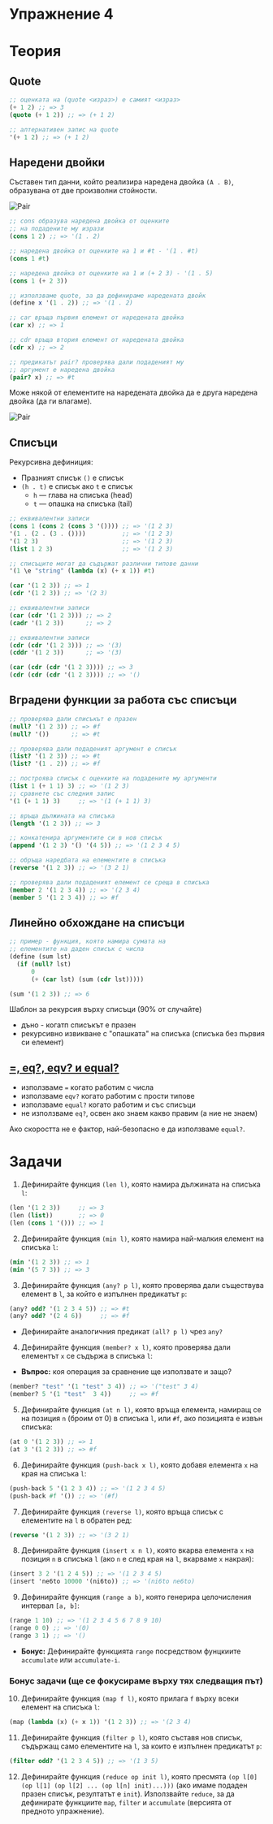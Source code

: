 # Упражнение 4

# Теория

## Quote

```scheme
;; оценката на (quote <израз>) е самият <израз>
(+ 1 2) ;; => 3
(quote (+ 1 2)) ;; => (+ 1 2)

;; алтернативен запис на quote
'(+ 1 2) ;; => (+ 1 2)
```

## Наредени двойки

Съставен тип данни, който реализира наредена двойка `(A . B)`, oбразувана от две произволни стойности.

![Pair](../assets/04-pair.png)

```scheme
;; cons образува наредена двойка от оценките
;; на подадените му изрази
(cons 1 2) ;; => '(1 . 2)

;; наредена двойка от оценките на 1 и #t - '(1 . #t)
(cons 1 #t)

;; наредена двойка от оценките на 1 и (+ 2 3) - '(1 . 5)
(cons 1 (+ 2 3))

;; използваме quote, за да дефинираме наредената двойк
(define x '(1 . 2)) ;; => '(1 . 2)

;; car връща първия елемент от наредената двойка
(car x) ;; => 1

;; cdr връща втория елемент от наредената двойка
(cdr x) ;; => 2

;; предикатът pair? проверява дали подаденият му
;; аргумент е наредена двойка
(pair? x) ;; => #t
```

Може някой от елементите на наредената двойка да е друга наредена двойка (да ги влагаме).

![Pair](../assets/04-complex-pair.png)


## Списъци

Рекурсивна дефиниция:

  - Празният списък `()` е списък
  - `(h . t)` е списък ако `t` е списък
      - `h` — глава на списъка (head)
      - `t` — опашка на списъка (tail)

```scheme
;; eквивалентни записи
(cons 1 (cons 2 (cons 3 '()))) ;; => '(1 2 3)
'(1 . (2 . (3 . ())))          ;; => '(1 2 3)
'(1 2 3)                       ;; => '(1 2 3)
(list 1 2 3)                   ;; => '(1 2 3)

;; списъците могат да съдържат различни типове данни
'(1 \e "string" (lambda (x) (+ x 1)) #t)

(car '(1 2 3)) ;; => 1
(cdr '(1 2 3)) ;; => '(2 3)

;; eквивалентни записи
(car (cdr '(1 2 3))) ;; => 2
(cadr '(1 2 3))      ;; => 2

;; eквивалентни записи
(cdr (cdr '(1 2 3))) ;; => '(3)
(cddr '(1 2 3))      ;; => '(3)

(car (cdr (cdr '(1 2 3)))) ;; => 3
(cdr (cdr (cdr '(1 2 3)))) ;; => '()
```

## Вградени функции за работа със списъци

```scheme
;; проверява дали списъкът е празен
(null? '(1 2 3)) ;; => #f
(null? '())      ;; => #t

;; проверява дали подаденият аргумент е списък
(list? '(1 2 3)) ;; => #t
(list? '(1 . 2)) ;; => #f

;; построява списък с оценките на подадените му аргументи
(list 1 (+ 1 1) 3) ;; => '(1 2 3)
;; сравнете със следния запис
'(1 (+ 1 1) 3)     ;; => '(1 (+ 1 1) 3)

;; връща дължината на списъка
(length '(1 2 3)) ;; => 3

;; конкатенира аргументите си в нов списък
(append '(1 2 3) '() '(4 5)) ;; => '(1 2 3 4 5)

;; обръща наредбата на елементите в списъка
(reverse '(1 2 3)) ;; => '(3 2 1)

;; проверява дали подаденият елемент се среща в списъка
(member 2 '(1 2 3 4)) ;; => '(2 3 4)
(member 5 '(1 2 3 4)) ;; => #f
```

## Линейно обхождане на списъци

```scheme
;; пример - функция, която намира сумата на
;; елементите на даден списък с числа
(define (sum lst)
  (if (null? lst)
      0
      (+ (car lst) (sum (cdr lst)))))

(sum '(1 2 3)) ;; => 6
```

Шаблон за рекурсия върху списъци (90% от случайте)
- дъно - когатп списъкът е празен
- рекурсивно извикване с "опашката" на списъка (списъка без първия си елемент)


## [=, eq?, eqv? и equal?](https://stackoverflow.com/questions/16299246/what-is-the-difference-between-eq-eqv-equal-and-in-scheme)

- използваме `=` когато работим с числа
- използваме `eqv?` когато работим с прости типове
- използваме `equal?` когато работим и със списъци
- не използваме `eq?`, oсвен ако знаем какво правим (а ние не знаем)

Ако скоростта не е фактор, най-безопасно е да използваме `equal?`.


# Задачи

1. Дефинирайте функция `(len l)`, която намира дължината на списъкa `l`:

```scheme
(len '(1 2 3))     ;; => 3
(len (list))       ;; => 0
(len (cons 1 '())) ;; => 1
```

2. Дефинирайте функция `(min l)`, която намира най-малкия елемент на списъкa `l`:

```scheme
(min '(1 2 3)) ;; => 1
(min '(5 7 3)) ;; => 3

```

3. Дефинирайте функция `(any? p l)`, която проверява дали съществува елемент в `l`, за който
е изпълнен предикатът `p`:

```scheme
(any? odd? '(1 2 3 4 5)) ;; => #t
(any? odd? '(2 4 6))     ;; => #f
```

  - Дефинирайте аналогичния предикат `(all? p l)` чрез `any?`

4. Дефинирайте функция `(member? x l)`, която проверява дали елементът `x` се съдържа в списъка `l`:

  - **Въпрос:** коя операция за сравнение ще използвате и защо?

```scheme
(member? "test" '(1 "test" 3 4)) ;; => '("test" 3 4)
(member? 5 '(1 "test"  3 4))     ;; => #f
```

5. Дефинирайте функция `(at n l)`, която връща елемента, намиращ се на позиция `n` (броим от 0)
в списъка `l`, или `#f`, ако позицията е извън списъка:

```scheme
(at 0 '(1 2 3)) ;; => 1
(at 3 '(1 2 3)) ;; => #f
```

6. Дефинирайте функция `(push-back x l)`, която добавя елемента `x` на края на списъка `l`:

```scheme
(push-back 5 '(1 2 3 4)) ;; => '(1 2 3 4 5)
(push-back #f '()) ;; => '(#f)
```

7. Дефинирайте функция `(reverse l)`, която връща списък с елементите на `l` в обратен ред:

```scheme
(reverse '(1 2 3)) ;; => '(3 2 1)
```

8. Дефинирайте функция `(insert x n l)`, която вкарва елемента `x` на позиция `n` в списъка `l` (ако `n` е след края на `l`, вкарваме `x` накрая):

```scheme
(insert 3 2 '(1 2 4 5)) ;; => '(1 2 3 4 5)
(insert 'ne6to 10000 '(ni6to)) ;; => '(ni6to ne6to)
```

9. Дефинирайте функция `(range a b)`, която генерира целочисления интервал `[a, b]`:

```scheme
(range 1 10) ;; => '(1 2 3 4 5 6 7 8 9 10)
(range 0 0) ;; => '(0)
(range 3 1) ;; => '()
```
  - **Бонус:** Дефинирайте функцията `range` посредством фунцкиите `accumulate` или `accumulate-i`.


### **Бонус задачи** (ще се фокусираме върху тях следващия път)

10. Дефинирайте функция `(map f l)`, която прилага `f` върху всеки елемент на списъка `l`:

```scheme
(map (lambda (x) (+ x 1)) '(1 2 3)) ;; => '(2 3 4)
```

11. Дефинирайте функция `(filter p l)`, която съставя нов списък, съдържащ само елементите на `l`, за които е изпълнен предикатът `p`:

```scheme
(filter odd? '(1 2 3 4 5)) ;; => '(1 3 5)
```

12. Дефинирайте функция `(reduce op init l)`, която пресмята `(op l[0] (op l[1] (op l[2] ... (op l[n] init)...)))` (ако имаме подаден празен списък, резултатът е `init`).  Използвайте `reduce`, за да дефинирате функциите `map`,  `filter` и `accumulate` (версията от предното упражнение).
